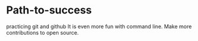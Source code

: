 # Path-to-success
practicing git and github
It is even more fun with command line.
Make more contributions to open source.
